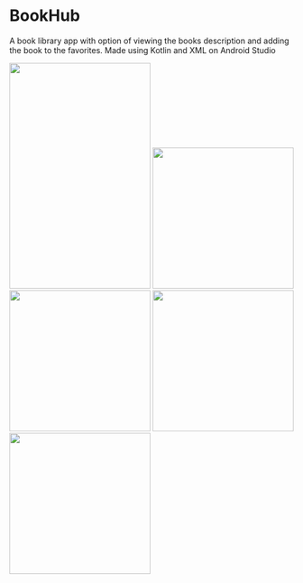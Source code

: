 # BookHub

A book library app with option of viewing the books description and adding the book to the favorites. Made using Kotlin and XML on Android Studio

<img src="https://github.com/malhotrabhavyajot/BookHub/blob/master/Pictures/Screenshot_20200426-162905.jpg" width="250" height="400"/> <img src="https://github.com/malhotrabhavyajot/BookHub/blob/master/Pictures/Screenshot_20200426-162921.jpg" width="250"/> <img src="https://github.com/malhotrabhavyajot/BookHub/blob/master/Pictures/Screenshot_20200426-162932.jpg" width="250"/> <img src="https://github.com/malhotrabhavyajot/BookHub/blob/master/Pictures/Screenshot_20200426-162934.jpg" width="250"/> <img src="https://github.com/malhotrabhavyajot/BookHub/blob/master/Pictures/Screenshot_20200426-162937.jpg" width="250"/>

